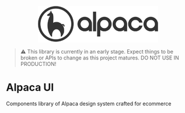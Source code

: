 <p align="center">
  <img src="components/public/assets/icons/alpaca.svg" alt="Alpaca logo" height="100" />
</p>

> ⚠️ This library is currently in an early stage. Expect things to be broken or APIs to change as this project matures. DO NOT USE IN PRODUCTION!

# Alpaca UI
Components library of Alpaca design system crafted for ecommerce
